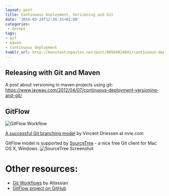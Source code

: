 ```yaml
---
layout: post
title: Continuous Deployment, Versioning and Git
date: '2014-03-24T12:30:35+02:00'
categories:
 - devops
tags:
- git
- maven
- continuous deployment
tumblr_url: http://konstantinpavlov.net/post/80569924841/continuous-deployment-versioning-and-git
---
```


## Releasing with Git and Maven
A post about versioning in maven projects using git: https://www.jayway.com/2012/04/07/continuous-deployment-versioning-and-git/

## GitFlow
![GitFlow Workflow](/assets/2014/03/git-model@2x.png)

[A successful Git branching model](http://nvie.com/posts/a-successful-git-branching-model/) by Vincent Driessen at nvie.com
<!-- more -->
GitFlow model is supported by [SourceTree](http://www.sourcetreeapp.com/) - a nice free Git client for Mac OS X, Windows.
![SourceTree Screenshot](http://www.sourcetreeapp.com/images/sourcetree-hero-mac-log@2x.png)

# Other resources:
 
 - [Git Workflows](https://www.atlassian.com/git/tutorials/comparing-workflows/) by Atlassian
 - [GitFlow project on GitHub](https://github.com/nvie/gitflow)

